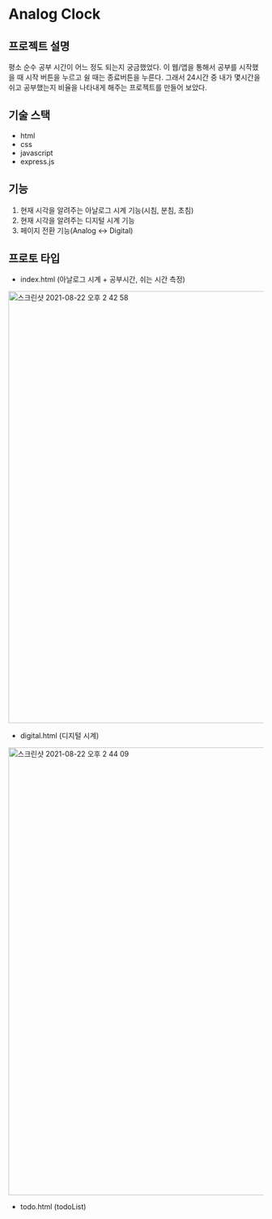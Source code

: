# Analog Clock

## 프로젝트 설명

평소 순수 공부 시간이 어느 정도 되는지 궁금했었다. 이 웹/앱을 통해서 공부를 시작했을 때 시작 버튼을 누르고 쉴 때는 종료버튼을 누른다. 그래서 24시간 중 내가 몇시간을 쉬고 공부했는지 비율을 나타내게 해주는 프로젝트를 만들어 보았다.

## 기술 스택

- html
- css
- javascript
- express.js

## 기능

1. 현재 시각을 알려주는 아날로그 시계 기능(시침, 분침, 초침)
2. 현재 시각을 알려주는 디지털 시계 기능
3. 페이지 전환 기능(Analog <-> Digital)

## 프로토 타입

- index.html (아날로그 시계 + 공부시간, 쉬는 시간 측정)

<img width="851" alt="스크린샷 2021-08-22 오후 2 42 58" src="https://user-images.githubusercontent.com/78203399/130343900-76f33b41-221d-4df1-b966-fd2e16e5d29f.png">

- digital.html (디지털 시계)

<img width="882" alt="스크린샷 2021-08-22 오후 2 44 09" src="https://user-images.githubusercontent.com/78203399/130343945-1c2182d4-d40e-4537-a29b-e541869350fe.png">

- todo.html (todoList)
